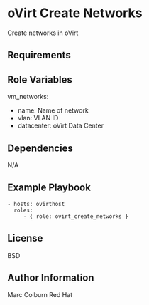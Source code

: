 oVirt Create Networks
=========

Create networks in oVirt

Requirements
------------


Role Variables
--------------
vm_networks:
* name: Name of network
* vlan: VLAN ID
* datacenter: oVirt Data Center

Dependencies
------------

N/A

Example Playbook
----------------

    - hosts: ovirthost
      roles:
         - { role: ovirt_create_networks }

License
-------

BSD

Author Information
------------------

Marc Colburn Red Hat
